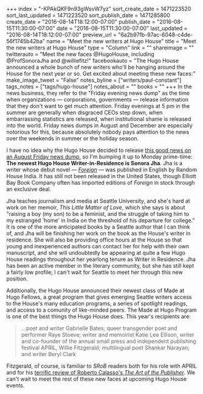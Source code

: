 +++
index = "-KPAkQKF9n93gWsvW7yz"
sort_create_date = 1471223520
sort_last_updated = 1471223520
sort_publish_date = 1471285800
create_date = "2016-08-14T18:12:00-07:00"
publish_date = "2016-08-15T11:30:00-07:00"
date = "2016-08-15T11:30:00-07:00"
last_updated = "2016-08-14T18:12:00-07:00"
preview_url = "6a2b97fb-97ac-6048-c4de-56f1745b42ba"
name = "Meet the new writers at Hugo House"
title = "Meet the new writers at Hugo House"
type = "Column"
link = ""
shareimage = ""
twitterauto = "Meet the new faces @HugoHouse, including @ProfSonoraJha and @williefitz!"
facebookauto = "The Hugo House announced a whole bunch of new writers who'll be hanging around the House for the next year or so. Get excited about meeting these new faces:"
make_image_tweet = "False"
notes_byline = ["writers/paul-constant"]
tags_notes = ["tags/hugo-house"]
notes_about = ""
books = ""
+++
In the news business, they refer to the "Friday evening news dump" as the time when organizations — corporations, governments — release information that they don't want to get much attention. Friday evenings at 5 pm in the summer are generally when disgraced CEOs step down, when embarrassing statistics are released, when institutional shame is released into the world. Friday news dumps in August and December are especially notorious for this, because absolutely nobody pays attention to the news over the weekends in summer or the holiday season.

I have no idea why the Hugo House decided to release [this good news on an August Friday news dump](https://hugohouse.org/announcing-new-prose-writer-residence-made-fellows/), so I'm bumping it up to Monday prime-time: **The newest Hugo House Writer-in-Residence is Sonora Jha**. Jha is a writer whose debut novel — [*Foreign*](http://www.thestranger.com/seattle/sonora-jhas-foreign-is-the-best-novel-you-cant-buy-on-amazon/Content?oid=21395607) — was published in English by Random House India. It has still not been released in the United States, though Elliott Bay Book Company often has imported editions of *Foreign* in stock through an exclusive deal. 

Jha teaches journalism and media at Seattle University, and she's hard at work on her memoir, *This Little Matter of Love*, which she says is about "raising a boy (my son) to be a feminist, and the struggle of taking him to my estranged 'home' in India on the threshold of his departure for college." It is one of the more anticipated books by a Seattle author that I can think of, and Jha will be finishing her work on the book as the House's writer in residence. She will also be providing office hours at the House so that young and inexperienced authors can contact her for help with their own manuscript, and she will undoubtedly be appearing at quite a few Hugo House readings throughout her yearlong tenure as Writer in Residence. Jha has been an active member in the literary community, but she has still kept a fairly low profile; I can't wait for Seattle to meet her through this new position.

Additionally, the Hugo House announced their newest class of Made at Hugo Fellows, a great program that gives emerging Seattle writers access to the House's many education programs, a series of spotlight readings, and access to a comunity of like-minded peers. The Made at Hugo Program is one of the best things the Hugo House does. This year's recipients are:

<blockquote>...poet and writer Gabrielle Bates; queer transgender poet and performer Raye Stoeve; writer and memoirist Katie Lee Ellison, writer and co-founder of the annual small press and independent publishing festival APRIL, Willie Fitzgerald; multilingual poet Shankar Narayan; and writer Beryl Clark</blockquote>

Fitzgerald, of course, is familiar to *SRoB* readers both for his role with APRIL and for his [terrific review of Roberto Calasso's *The Art of the Publisher*](http://www.seattlereviewofbooks.com/reviews/the-publishers-dilemma/). We can't wait to meet the rest of these new faces at upcoming Hugo House events.